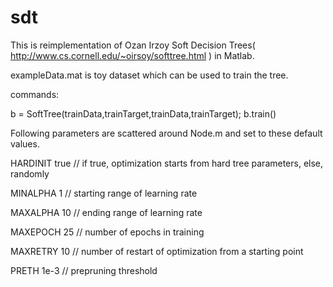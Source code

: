 # sdt

This is reimplementation of Ozan Irzoy Soft Decision Trees( http://www.cs.cornell.edu/~oirsoy/softtree.html ) in Matlab.

exampleData.mat is toy dataset which can be used to train the tree.

commands:

b = SoftTree(trainData,trainTarget,trainData,trainTarget);
b.train()

Following parameters are scattered around Node.m and set to these default values.

HARDINIT true     // if true, optimization starts from hard tree parameters, else, randomly

MINALPHA 1        // starting range of learning rate

MAXALPHA 10       // ending range of learning rate

MAXEPOCH 25       // number of epochs in training

MAXRETRY 10       // number of restart of optimization from a starting point

PRETH 1e-3        // prepruning threshold
